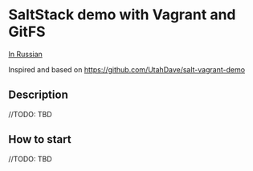 # SaltStack demo with Vagrant and GitFS

[In Russian](README_ru.md)

Inspired and based on https://github.com/UtahDave/salt-vagrant-demo

## Description

//TODO: TBD

## How to start

//TODO: TBD
